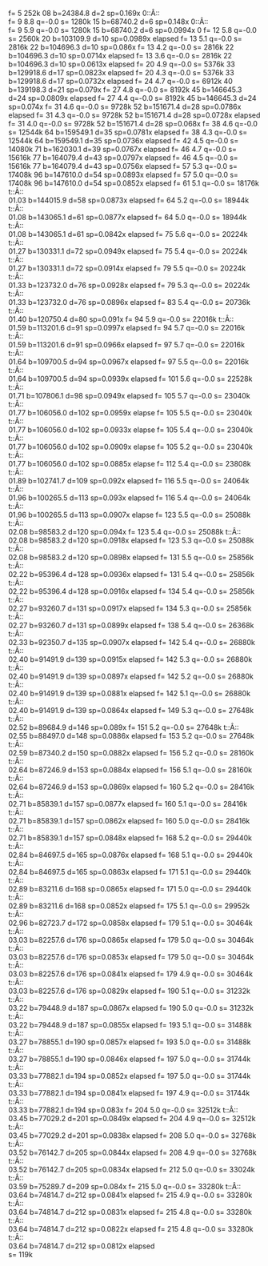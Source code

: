 f= 5 252k  08 b=24384.8 d=2 sp=0.169x 0::Â::<br> f= 9 8.8 q=-0.0 s= 1280k  15 b=68740.2 d=6 sp=0.148x 0::Â::<br> f= 9 5.9 q=-0.0 s= 1280k  15 b=68740.2 d=6 sp=0.0994x 0 f= 12 5.8 q=-0.0 s= 2560k  20 b=103109.9 d=10 sp=0.0989x elapsed f= 13 5.1 q=-0.0 s= 2816k  22 b=104696.3 d=10 sp=0.086x  f= 13 4.2 q=-0.0 s= 2816k  22 b=104696.3 d=10 sp=0.0714x elapsed f= 13 3.6 q=-0.0 s= 2816k  22 b=104696.3 d=10 sp=0.0613x elapsed f= 20 4.9 q=-0.0 s= 5376k  33 b=129918.6 d=17 sp=0.0823x elapsed f= 20 4.3 q=-0.0 s= 5376k  33 b=129918.6 d=17 sp=0.0732x elapsed f= 24 4.7 q=-0.0 s= 6912k  40 b=139198.3 d=21 sp=0.079x  f= 27 4.8 q=-0.0 s= 8192k  45 b=146645.3 d=24 sp=0.0809x elapsed f= 27 4.4 q=-0.0 s= 8192k  45 b=146645.3 d=24 sp=0.074x  f= 31 4.6 q=-0.0 s= 9728k  52 b=151671.4 d=28 sp=0.0786x elapsed f= 31 4.3 q=-0.0 s= 9728k  52 b=151671.4 d=28 sp=0.0728x elapsed f= 31 4.0 q=-0.0 s= 9728k  52 b=151671.4 d=28 sp=0.068x  f= 38 4.6 q=-0.0 s= 12544k  64 b=159549.1 d=35 sp=0.0781x elapsed f= 38 4.3 q=-0.0 s= 12544k  64 b=159549.1 d=35 sp=0.0736x elapsed f= 42 4.5 q=-0.0 s= 14080k  71 b=162030.1 d=39 sp=0.0767x elapsed f= 46 4.7 q=-0.0 s= 15616k  77 b=164079.4 d=43 sp=0.0797x elapsed f= 46 4.5 q=-0.0 s= 15616k  77 b=164079.4 d=43 sp=0.0756x elapsed f= 57 5.3 q=-0.0 s= 17408k  96 b=147610.0 d=54 sp=0.0893x elapsed f= 57 5.0 q=-0.0 s= 17408k  96 b=147610.0 d=54 sp=0.0852x elapsed f= 61 5.1 q=-0.0 s= 18176k t::Â::<br>01.03 b=144015.9 d=58 sp=0.0873x elapsed f= 64 5.2 q=-0.0 s= 18944k t::Â::<br>01.08 b=143065.1 d=61 sp=0.0877x elapsed f= 64 5.0 q=-0.0 s= 18944k t::Â::<br>01.08 b=143065.1 d=61 sp=0.0842x elapsed f= 75 5.6 q=-0.0 s= 20224k t::Â::<br>01.27 b=130331.1 d=72 sp=0.0949x elapsed f= 75 5.4 q=-0.0 s= 20224k t::Â::<br>01.27 b=130331.1 d=72 sp=0.0914x elapsed f= 79 5.5 q=-0.0 s= 20224k t::Â::<br>01.33 b=123732.0 d=76 sp=0.0928x elapsed f= 79 5.3 q=-0.0 s= 20224k t::Â::<br>01.33 b=123732.0 d=76 sp=0.0896x elapsed f= 83 5.4 q=-0.0 s= 20736k t::Â::<br>01.40 b=120750.4 d=80 sp=0.091x  f= 94 5.9 q=-0.0 s= 22016k t::Â::<br>01.59 b=113201.6 d=91 sp=0.0997x elapsed f= 94 5.7 q=-0.0 s= 22016k t::Â::<br>01.59 b=113201.6 d=91 sp=0.0966x elapsed f= 97 5.7 q=-0.0 s= 22016k t::Â::<br>01.64 b=109700.5 d=94 sp=0.0967x elapsed f= 97 5.5 q=-0.0 s= 22016k t::Â::<br>01.64 b=109700.5 d=94 sp=0.0939x elapsed f= 101 5.6 q=-0.0 s= 22528k t::Â::<br>01.71 b=107806.1 d=98 sp=0.0949x elapsed f= 105 5.7 q=-0.0 s= 23040k t::Â::<br>01.77 b=106056.0 d=102 sp=0.0959x elapse f= 105 5.5 q=-0.0 s= 23040k t::Â::<br>01.77 b=106056.0 d=102 sp=0.0933x elapse f= 105 5.4 q=-0.0 s= 23040k t::Â::<br>01.77 b=106056.0 d=102 sp=0.0909x elapse f= 105 5.2 q=-0.0 s= 23040k t::Â::<br>01.77 b=106056.0 d=102 sp=0.0885x elapse f= 112 5.4 q=-0.0 s= 23808k t::Â::<br>01.89 b=102741.7 d=109 sp=0.092x elapsed f= 116 5.5 q=-0.0 s= 24064k t::Â::<br>01.96 b=100265.5 d=113 sp=0.093x elapsed f= 116 5.4 q=-0.0 s= 24064k t::Â::<br>01.96 b=100265.5 d=113 sp=0.0907x elapse f= 123 5.5 q=-0.0 s= 25088k t::Â::<br>02.08 b=98583.2 d=120 sp=0.094x  f= 123 5.4 q=-0.0 s= 25088k t::Â::<br>02.08 b=98583.2 d=120 sp=0.0918x elapsed f= 123 5.3 q=-0.0 s= 25088k t::Â::<br>02.08 b=98583.2 d=120 sp=0.0898x elapsed f= 131 5.5 q=-0.0 s= 25856k t::Â::<br>02.22 b=95396.4 d=128 sp=0.0936x elapsed f= 131 5.4 q=-0.0 s= 25856k t::Â::<br>02.22 b=95396.4 d=128 sp=0.0916x elapsed f= 134 5.4 q=-0.0 s= 25856k t::Â::<br>02.27 b=93260.7 d=131 sp=0.0917x elapsed f= 134 5.3 q=-0.0 s= 25856k t::Â::<br>02.27 b=93260.7 d=131 sp=0.0899x elapsed f= 138 5.4 q=-0.0 s= 26368k t::Â::<br>02.33 b=92350.7 d=135 sp=0.0907x elapsed f= 142 5.4 q=-0.0 s= 26880k t::Â::<br>02.40 b=91491.9 d=139 sp=0.0915x elapsed f= 142 5.3 q=-0.0 s= 26880k t::Â::<br>02.40 b=91491.9 d=139 sp=0.0897x elapsed f= 142 5.2 q=-0.0 s= 26880k t::Â::<br>02.40 b=91491.9 d=139 sp=0.0881x elapsed f= 142 5.1 q=-0.0 s= 26880k t::Â::<br>02.40 b=91491.9 d=139 sp=0.0864x elapsed f= 149 5.3 q=-0.0 s= 27648k t::Â::<br>02.52 b=89684.9 d=146 sp=0.089x  f= 151 5.2 q=-0.0 s= 27648k t::Â::<br>02.55 b=88497.0 d=148 sp=0.0886x elapsed f= 153 5.2 q=-0.0 s= 27648k t::Â::<br>02.59 b=87340.2 d=150 sp=0.0882x elapsed f= 156 5.2 q=-0.0 s= 28160k t::Â::<br>02.64 b=87246.9 d=153 sp=0.0884x elapsed f= 156 5.1 q=-0.0 s= 28160k t::Â::<br>02.64 b=87246.9 d=153 sp=0.0869x elapsed f= 160 5.2 q=-0.0 s= 28416k t::Â::<br>02.71 b=85839.1 d=157 sp=0.0877x elapsed f= 160 5.1 q=-0.0 s= 28416k t::Â::<br>02.71 b=85839.1 d=157 sp=0.0862x elapsed f= 160 5.0 q=-0.0 s= 28416k t::Â::<br>02.71 b=85839.1 d=157 sp=0.0848x elapsed f= 168 5.2 q=-0.0 s= 29440k t::Â::<br>02.84 b=84697.5 d=165 sp=0.0876x elapsed f= 168 5.1 q=-0.0 s= 29440k t::Â::<br>02.84 b=84697.5 d=165 sp=0.0863x elapsed f= 171 5.1 q=-0.0 s= 29440k t::Â::<br>02.89 b=83211.6 d=168 sp=0.0865x elapsed f= 171 5.0 q=-0.0 s= 29440k t::Â::<br>02.89 b=83211.6 d=168 sp=0.0852x elapsed f= 175 5.1 q=-0.0 s= 29952k t::Â::<br>02.96 b=82723.7 d=172 sp=0.0858x elapsed f= 179 5.1 q=-0.0 s= 30464k t::Â::<br>03.03 b=82257.6 d=176 sp=0.0865x elapsed f= 179 5.0 q=-0.0 s= 30464k t::Â::<br>03.03 b=82257.6 d=176 sp=0.0853x elapsed f= 179 5.0 q=-0.0 s= 30464k t::Â::<br>03.03 b=82257.6 d=176 sp=0.0841x elapsed f= 179 4.9 q=-0.0 s= 30464k t::Â::<br>03.03 b=82257.6 d=176 sp=0.0829x elapsed f= 190 5.1 q=-0.0 s= 31232k t::Â::<br>03.22 b=79448.9 d=187 sp=0.0867x elapsed f= 190 5.0 q=-0.0 s= 31232k t::Â::<br>03.22 b=79448.9 d=187 sp=0.0855x elapsed f= 193 5.1 q=-0.0 s= 31488k t::Â::<br>03.27 b=78855.1 d=190 sp=0.0857x elapsed f= 193 5.0 q=-0.0 s= 31488k t::Â::<br>03.27 b=78855.1 d=190 sp=0.0846x elapsed f= 197 5.0 q=-0.0 s= 31744k t::Â::<br>03.33 b=77882.1 d=194 sp=0.0852x elapsed f= 197 5.0 q=-0.0 s= 31744k t::Â::<br>03.33 b=77882.1 d=194 sp=0.0841x elapsed f= 197 4.9 q=-0.0 s= 31744k t::Â::<br>03.33 b=77882.1 d=194 sp=0.083x  f= 204 5.0 q=-0.0 s= 32512k t::Â::<br>03.45 b=77029.2 d=201 sp=0.0849x elapsed f= 204 4.9 q=-0.0 s= 32512k t::Â::<br>03.45 b=77029.2 d=201 sp=0.0838x elapsed f= 208 5.0 q=-0.0 s= 32768k t::Â::<br>03.52 b=76142.7 d=205 sp=0.0844x elapsed f= 208 4.9 q=-0.0 s= 32768k t::Â::<br>03.52 b=76142.7 d=205 sp=0.0834x elapsed f= 212 5.0 q=-0.0 s= 33024k t::Â::<br>03.59 b=75289.7 d=209 sp=0.084x  f= 215 5.0 q=-0.0 s= 33280k t::Â::<br>03.64 b=74814.7 d=212 sp=0.0841x elapsed f= 215 4.9 q=-0.0 s= 33280k t::Â::<br>03.64 b=74814.7 d=212 sp=0.0831x elapsed f= 215 4.8 q=-0.0 s= 33280k t::Â::<br>03.64 b=74814.7 d=212 sp=0.0822x elapsed f= 215 4.8 q=-0.0 s= 33280k t::Â::<br>03.64 b=74814.7 d=212 sp=0.0812x elapsed<br>
s= 119k
